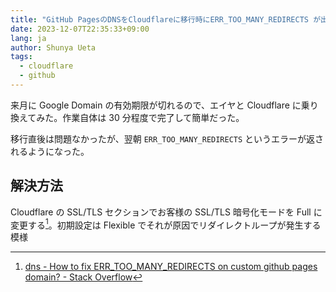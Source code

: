 ```yaml
---
title: "GitHub PagesのDNSをCloudflareに移行時にERR_TOO_MANY_REDIRECTS が出た際の対処方法"
date: 2023-12-07T22:35:33+09:00
lang: ja
author: Shunya Ueta
tags:
  - cloudflare
  - github
---
```


来月に Google Domain の有効期限が切れるので、エイヤと Cloudflare に乗り換えてみた。作業自体は 30 分程度で完了して簡単だった。

移行直後は問題なかったが、翌朝 `ERR_TOO_MANY_REDIRECTS` というエラーが返されるようになった。

## 解決方法

Cloudflare の SSL/TLS セクションでお客様の SSL/TLS 暗号化モードを Full に変更する[^ref]。初期設定は Flexible でそれが原因でリダイレクトループが発生する模様

[^ref]: [dns \- How to fix ERR_TOO_MANY_REDIRECTS on custom github pages domain? \- Stack Overflow](https://stackoverflow.com/questions/50145231/how-to-fix-err-too-many-redirects-on-custom-github-pages-domain)
